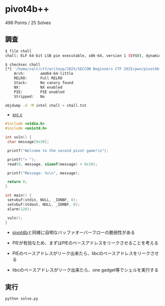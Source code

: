 # pivot4b++

496 Points / 25 Solves

## 調査

```sh
$ file chall
chall: ELF 64-bit LSB pie executable, x86-64, version 1 (SYSV), dynamically linked, interpreter /lib64/ld-linux-x86-64.so.2, BuildID[sha1]=c117241b345cf6b136546d052341f970eb1e9334, for GNU/Linux 4.4.0, not stripped
```

```sh
$ checksec chall
[*] '/home/salt/ctf/writeup/2025/SECCON Beginners CTF 2025/pwn/pivot4b++/chall'
    Arch:       amd64-64-little
    RELRO:      Full RELRO
    Stack:      No canary found
    NX:         NX enabled
    PIE:        PIE enabled
    Stripped:   No
```

```sh
objdump -d -M intel chall > chall.txt
```

- [src.c](./src.c)

```c
#include <stdio.h>
#include <unistd.h>

int vuln() {
 char message[0x30];

 printf("Welcome to the second pivot game!\n");

 printf("> ");
 read(0, message, sizeof(message) + 0x10);

 printf("Message: %s\n", message);

 return 0;
}

int main() {
 setvbuf(stdin, NULL, _IONBF, 0);
 setvbuf(stdout, NULL, _IONBF, 0);
 alarm(120);

 vuln();
}
```

- [pivot4b](../pivot4b++/)と同様に自明なバッファオーバーフローの脆弱性がある

- PIEが有効なため、まずはPIEのベースアドレスをリークさせることを考える

- PIEのベースアドレスがリーク出来たら、libcのベースアドレスをリークさせる

- libcのベースアドレスがリーク出来たら、one gadget等でシェルを実行する

## 実行

```py
python solve.py
```
